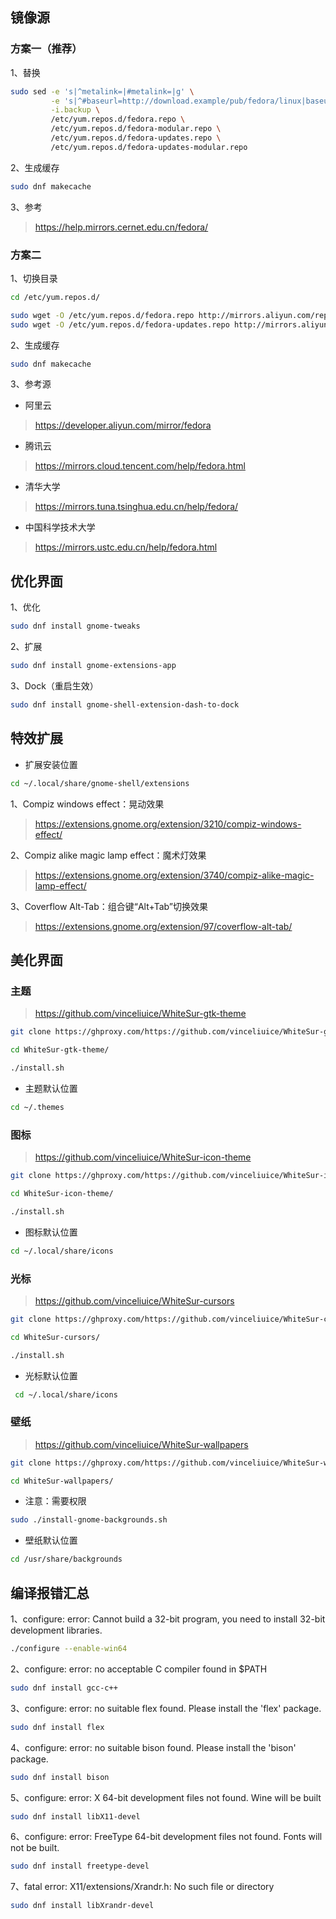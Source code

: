 ## 镜像源

### 方案一（推荐）

1、替换

```sh
sudo sed -e 's|^metalink=|#metalink=|g' \
         -e 's|^#baseurl=http://download.example/pub/fedora/linux|baseurl=https://mirrors.cernet.edu.cn/fedora|g' \
         -i.backup \
         /etc/yum.repos.d/fedora.repo \
         /etc/yum.repos.d/fedora-modular.repo \
         /etc/yum.repos.d/fedora-updates.repo \
         /etc/yum.repos.d/fedora-updates-modular.repo
```

2、生成缓存

```sh
sudo dnf makecache
```

3、参考

> https://help.mirrors.cernet.edu.cn/fedora/

### 方案二

1、切换目录

```sh
cd /etc/yum.repos.d/
```

```sh
sudo wget -O /etc/yum.repos.d/fedora.repo http://mirrors.aliyun.com/repo/fedora.repo
sudo wget -O /etc/yum.repos.d/fedora-updates.repo http://mirrors.aliyun.com/repo/fedora-updates.repo
```

2、生成缓存

```sh
sudo dnf makecache
```

3、参考源

- 阿里云

> https://developer.aliyun.com/mirror/fedora

- 腾讯云

> https://mirrors.cloud.tencent.com/help/fedora.html

- 清华大学

> https://mirrors.tuna.tsinghua.edu.cn/help/fedora/

- 中国科学技术大学

> https://mirrors.ustc.edu.cn/help/fedora.html

## 优化界面

1、优化

```sh
sudo dnf install gnome-tweaks
```

2、扩展

```sh
sudo dnf install gnome-extensions-app
```

3、Dock（重启生效）

```sh
sudo dnf install gnome-shell-extension-dash-to-dock
```

## 特效扩展

- 扩展安装位置

```sh
cd ~/.local/share/gnome-shell/extensions
```

1、Compiz windows effect：晃动效果

> https://extensions.gnome.org/extension/3210/compiz-windows-effect/

2、Compiz alike magic lamp effect：魔术灯效果

> https://extensions.gnome.org/extension/3740/compiz-alike-magic-lamp-effect/

3、Coverflow Alt-Tab：组合键“Alt+Tab”切换效果

> https://extensions.gnome.org/extension/97/coverflow-alt-tab/

## 美化界面

### 主题

> https://github.com/vinceliuice/WhiteSur-gtk-theme

```sh
git clone https://ghproxy.com/https://github.com/vinceliuice/WhiteSur-gtk-theme.git
```

```sh
cd WhiteSur-gtk-theme/
```

```sh
./install.sh
```

- 主题默认位置

```sh
cd ~/.themes
```

### 图标

> https://github.com/vinceliuice/WhiteSur-icon-theme

```sh
git clone https://ghproxy.com/https://github.com/vinceliuice/WhiteSur-icon-theme.git
```

```sh
cd WhiteSur-icon-theme/
```

```sh
./install.sh
```

- 图标默认位置

```sh
cd ~/.local/share/icons
```

### 光标

> https://github.com/vinceliuice/WhiteSur-cursors

```sh
git clone https://ghproxy.com/https://github.com/vinceliuice/WhiteSur-cursors.git
```

```sh
cd WhiteSur-cursors/
```

```sh
./install.sh
```

- 光标默认位置

```sh
 cd ~/.local/share/icons
```

### 壁纸

> https://github.com/vinceliuice/WhiteSur-wallpapers

```sh
git clone https://ghproxy.com/https://github.com/vinceliuice/WhiteSur-wallpapers.git
```

```sh
cd WhiteSur-wallpapers/
```

- 注意：需要权限

```sh
sudo ./install-gnome-backgrounds.sh
```

- 壁纸默认位置

```sh
cd /usr/share/backgrounds
```

## 编译报错汇总

1、configure: error: Cannot build a 32-bit program, you need to install 32-bit development libraries.

```sh
./configure --enable-win64
```

2、configure: error: no acceptable C compiler found in $PATH

```sh
sudo dnf install gcc-c++
```

3、configure: error: no suitable flex found. Please install the 'flex' package.

```sh
sudo dnf install flex
```

4、configure: error: no suitable bison found. Please install the 'bison' package.

```sh
sudo dnf install bison
```

5、configure: error: X 64-bit development files not found. Wine will be built

```sh
sudo dnf install libX11-devel
```

6、configure: error: FreeType 64-bit development files not found. Fonts will not be built.

```sh
sudo dnf install freetype-devel
```

7、fatal error: X11/extensions/Xrandr.h: No such file or directory

```sh
sudo dnf install libXrandr-devel
```


